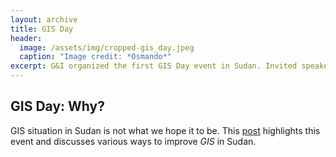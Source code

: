 ```yaml
---
layout: archive
title: GIS Day
header:
  image: /assets/img/cropped-gis_day.jpeg
  caption: "Image credit: *Osmando*"
excerpt: G&I organized the first GIS Day event in Sudan. Invited speakers from wide variety of fields have had a huge impact on the success of the day. Students from different institutions from Khartoum (and other states) enjoyed the day and learned different ways to use GIS in their careers and study. We also managed to schedule two webinars--one was the author of gvSIG. In the next year we are willing to increase the number of the audience and include different parties e.g., high school students. We are also going to invest on expanding our program to include students and people from different states in Sudan. Any support or sponsor for this project is very welcomed.
---
```


## GIS Day: Why?

GIS situation in Sudan is not what we hope it to be. This [post](https://www.medium.com/gndi-publications) highlights this event and discusses various ways to improve _GIS_ in Sudan.
